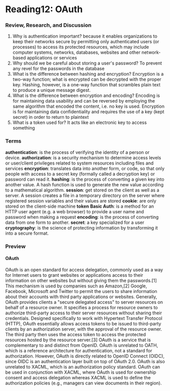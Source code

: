 # Reading12: OAuth

### Review, Research, and Discussion

1. Why is authentication important? because it enables organizations to keep their networks secure by permitting only authenticated users (or processes) to access its protected resources, which may include computer systems, networks, databases, websites and other network-based applications or services
2. Why should we be careful about storing a user's password? To prevent any revel for the passwords in the database
3. What is the difference between hashing and encryption? Encryption is a two-way function; what is encrypted can be decrypted with the proper key. Hashing, however, is a one-way function that scrambles plain text to produce a unique message digest.
4. What is the difference between encryption and encoding? Encoding is for maintaining data usability and can be reversed by employing the same algorithm that encoded the content, i.e. no key is used. Encryption is for maintaining data confidentiality and requires the use of a key (kept secret) in order to return to plaintext
5. What is a token used for? It acts like an electronic key to access something

### Terms

**authentication**: is the process of verifying the identity of a person or device.
**authorization**: is a security mechanism to determine access levels or user/client privileges related to system resources including files and services
**encryption**: translates data into another form, or code, so that only people with access to a secret key (formally called a decryption key) or password can read it.
**hashing**: is the process of converting a given key into another value. A hash function is used to generate the new value according to a mathematical algorithm.
**session**: get stored on the client as well as a server. A session creates a file in a temporary directory on the server where registered session variables and their values are stored
**cookie**: are only stored on the client-side machine
**token**
**Basic Auth**: is a method for an HTTP user agent (e.g. a web browser) to provide a user name and password when making a request
**encoding**: is the process of converting data from one form to another.
**secret**: a key specialized for a user
**cryptography**: is the science of protecting information by transforming it into a secure format.

### Preview

#### OAuth

OAuth is an open standard for access delegation, commonly used as a way for Internet users to grant websites or applications access to their information on other websites but without giving them the passwords.[1] This mechanism is used by companies such as Amazon,[2] Google, Facebook, Microsoft and Twitter to permit the users to share information about their accounts with third party applications or websites.
Generally, OAuth provides clients a "secure delegated access" to server resources on behalf of a resource owner. It specifies a process for resource owners to authorize third-party access to their server resources without sharing their credentials. Designed specifically to work with Hypertext Transfer Protocol (HTTP), OAuth essentially allows access tokens to be issued to third-party clients by an authorization server, with the approval of the resource owner. The third party then uses the access token to access the protected resources hosted by the resource server.[3]
OAuth is a service that is complementary to and distinct from OpenID. OAuth is unrelated to OATH, which is a reference architecture for authentication, not a standard for authorization. However, OAuth is directly related to OpenID Connect (OIDC), since OIDC is an authentication layer built on top of OAuth 2.0. OAuth is also unrelated to XACML, which is an authorization policy standard. OAuth can be used in conjunction with XACML, where OAuth is used for ownership consent and access delegation whereas XACML is used to define the authorization policies (e.g., managers can view documents in their region).
